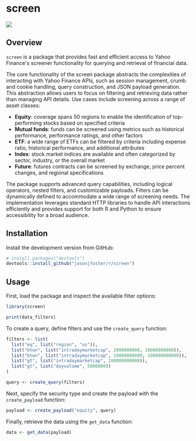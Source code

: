 # screen

[![](https://github.com/jasonjfoster/screen/actions/workflows/check-standard.yaml/badge.svg)](https://github.com/jasonjfoster/screen/actions/workflows/check-standard.yaml)

## Overview

`screen` is a package that provides fast and efficient access to Yahoo Finance's screener functionality for querying and retrieval of financial data.

The core functionality of the screen package abstracts the complexities of interacting with Yahoo Finance APIs, such as session management, crumb and cookie handling, query construction, and JSON payload generation. This abstraction allows users to focus on filtering and retrieving data rather than managing API details. Use cases include screening across a range of asset classes:

* **Equity**: coverage spans 50 regions to enable the identification of top-performing stocks based on specified criteria
* **Mutual funds**: funds can be screened using metrics such as historical performance, performance ratings, and other factors
* **ETF**: a wide range of ETFs can be filtered by criteria including expense ratio, historical performance, and additional attributes
* **Index**: stock market indices are available and often categorized by sector, industry, or the overall market
* **Future**: futures contracts can be screened by exchange, price percent changes, and regional specifications

The package supports advanced query capabilities, including logical operators, nested filters, and customizable payloads. Filters can be dynamically defined to accommodate a wide range of screening needs. The implementation leverages standard HTTP libraries to handle API interactions efficiently and provides support for both R and Python to ensure accessibility for a broad audience.

## Installation

Install the development version from GitHub:

```r
# install.packages("devtools")
devtools::install_github("jasonjfoster/r/screen")
```

## Usage

First, load the package and inspect the available filter options:

```r
library(screen)

print(data_filters)
```

To create a query, define filters and use the `create_query` function:

```r
filters <- list(
  list("eq", list("region", "us")),
  list("btwn", list("intradaymarketcap", 2000000000, 10000000000)),
  list("btwn", list("intradaymarketcap", 10000000000, 100000000000)),
  list("gt", list("intradaymarketcap", 100000000000)),
  list("gt", list("dayvolume", 5000000))
)

query <- create_query(filters)
```

Next, specify the security type and create the payload with the `create_payload` function:

```r
payload <- create_payload("equity", query)
```

Finally, retrieve the data using the `get_data` function:

```r
data <- get_data(payload)
```

